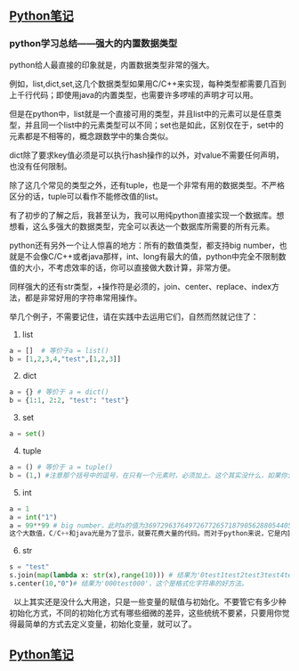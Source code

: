## [Python笔记](https://billy0920.github.io/python_tips)
### python学习总结——强大的内置数据类型

python给人最直接的印象就是，内置数据类型非常的强大。

例如，list,dict,set,这几个数据类型如果用C/C++来实现，每种类型都需要几百到上千行代码；即使用java的内置类型，也需要许多啰嗦的声明才可以用。

但是在python中，list就是一个直接可用的类型，并且list中的元素可以是任意类型，并且同一个list中的元素类型可以不同；set也是如此，区别仅在于，set中的元素都是不相等的，概念跟数学中的集合类似。

dict除了要求key值必须是可以执行hash操作的以外，对value不需要任何声明，也没有任何限制。

除了这几个常见的类型之外，还有tuple，也是一个非常有用的数据类型。不严格区分的话，tuple可以看作不能修改值的list。

有了初步的了解之后，我甚至认为，我可以用纯python直接实现一个数据库。想想看，这么多强大的数据类型，完全可以表达一个数据库所需要的所有元素。

python还有另外一个让人惊喜的地方：所有的数值类型，都支持big number，也就是不会像C/C++或者java那样，int、long有最大的值，python中完全不限制数值的大小，不考虑效率的话，你可以直接做大数计算，非常方便。

同样强大的还有str类型，+操作符是必须的，join、center、replace、index方法，都是非常好用的字符串常用操作。

举几个例子，不需要记住，请在实践中去运用它们，自然而然就记住了：

1. list
```python
a = []  # 等价于a = list()
b = [1,2,3,4,"test",[1,2,3]]
```
 
2. dict
```python
a = {} # 等价于 a = dict()
b = {1:1, 2:2, "test": "test"}
```

3. set
```python
a = set()
```
 
4. tuple
```python
a = () # 等价于 a = tuple()
b = (1,) #注意那个括号中的逗号，在只有一个元素时，必须加上。这个其实没什么，如果你介意，忘记这个规则。
```
 
5. int
```python
a = 1
a = int("1")
a = 99**99 # big number，此时a的值为369729637649726772657187905628805440595668764281741102430259972423552570455277523421410650010128232727940978889548326540119429996769494359451621570193644014418071060667659301384999779999159200499899L
这个大数值，C/C++和java光是为了显示，就要花费大量的代码。而对于python来说，它是内置支持的。
```

6. str
```python
s = "test"
s.join(map(lambda x: str(x),range(10))) # 结果为'0test1test2test3test4test5test6test7test8test9'，这个是罗列数组值的好办法，如果你要打印一个数组的值的话。
s.center(10,"0")# 结果为'000test000'，这个是格式化字符串的好方法。
```
 
以上其实还是没什么大用途，只是一些变量的赋值与初始化。不要管它有多少种初始化方式，不同的初始化方式有哪些细微的差异，这些统统不要紧，只要用你觉得最简单的方式去定义变量，初始化变量，就可以了。

## [Python笔记](https://billy0920.github.io/python_tips)
